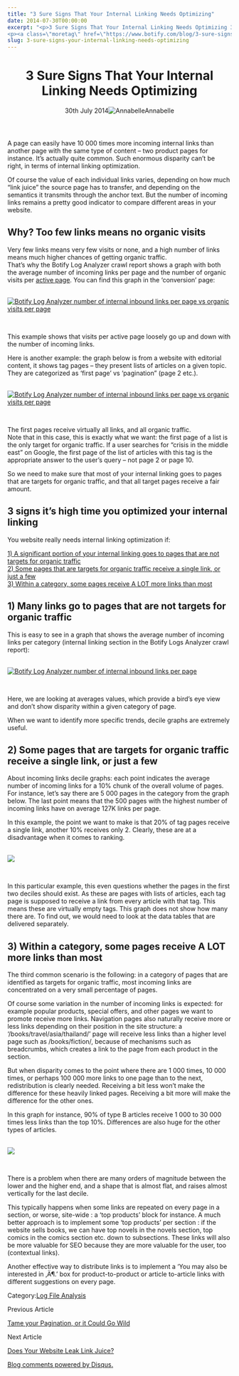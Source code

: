 ```yaml
---
title: "3 Sure Signs That Your Internal Linking Needs Optimizing"
date: 2014-07-30T00:00:00
excerpt: "<p>3 Sure Signs That Your Internal Linking Needs Optimizing 30th July 2014Annabelle A page can easily have 10 000 times more incoming internal links than another page with the same type of content &#8211; two product pages for instance. It&#8217;s actually quite common. Such enormous disparity can&#8217;t be right, in terms of internal linking optimization.&hellip; </p>
<p><a class=\"moretag\" href=\"https://www.botify.com/blog/3-sure-signs-your-internal-linking-needs-optimizing\">Read the full article</a></p>"
slug: 3-sure-signs-your-internal-linking-needs-optimizing
---
```


<header class="text-center">
<h1 class="font-internacional font-regular normal text-header-one leading-header-one text-typography-accent-2">3 Sure Signs That Your Internal Linking Needs Optimizing</h1>
<div class="flex items-center justify-center my-3"><span class="mr-1 font-internacional font-regular normal text-base leading-none text-typography-primary-lighter">30th July 2014</span><img decoding="async" alt="Annabelle" class="rounded-full w-10 h-10" src="//images.ctfassets.net/tp56mevc46jo/2fCkDEsbiQSWGIkcWs40mG/e548033eda97a957ca690bdc814ed048/HS-PNG-100x100-Annabelle_Bouard.png"><span class="ml-1 font-internacional font-regular normal text-base leading-none text-typography-primary">Annabelle</span></div>
</header>
<p><span class="font-roboto font-regular normal text-base leading-none Markdown__Container"></span></p>
<p>A page can easily have 10 000 times more incoming internal links than another page with the same type of content &#8211; two product pages for instance. It&#8217;s actually quite common. Such enormous disparity can&#8217;t be right, in terms of internal linking optimization.</p>
<p>Of course the  value of each individual links varies, depending on how much &#8220;link juice&#8221; the source page has to transfer, and depending on the semantics it transmits through the anchor text. But the number of incoming links remains a pretty good indicator to compare different areas in your website.</p>
<h2 id="why-too-few-links-means-no-organic-visits">Why? Too few links means no organic visits</h2>
<p>Very few links means very few visits or none, and a high number of links means much higher chances of getting organic traffic.<br />
That&#8217;s why the Botify Log Analyzer crawl report shows a graph with both the average number of incoming links per page and the number of organic visits per <a href="https://www.botify.com/blog/active-pages">active page</a>. You can find this graph in the &#8216;conversion&#8217; page:</p>
<p><a href="https://gm01botify.wpengine.com/wp-content/uploads/2020/01/20140729_035354_BLA-inlinks-vs-activepages.png" target="blank" rel="noopener noreferrer"><br />
<img decoding="async" alt="Botify Log Analyzer number of internal inbound links per page vs organic visits per page" src="https://gm01botify.wpengine.com/wp-content/uploads/2020/01/20140729_035354_BLA-inlinks-vs-activepages.png" style="align: center"></a></p>
<p><a href="https://gm01botify.wpengine.com/wp-content/uploads/2020/01/20140729_035354_BLA-inlinks-vs-activepages.png" target="blank" rel="noopener noreferrer"><br />
</a><a href="https://gm01botify.wpengine.com/wp-content/uploads/2020/01/20140729_035354_BLA-inlinks-vs-activepages.png" target="blank" rel="noopener noreferrer"></a></p>
<p>This example shows that visits per active page loosely go up and down with the number of incoming links.</p>
<p>Here is another example: the graph below is from a website with editorial content, it shows tag pages &#8211; they present lists of articles on a given topic. They are categorized as &#8216;first page&#8217; vs &#8216;pagination&#8221; (page 2 etc.).</p>
<p><a href="https://gm01botify.wpengine.com/wp-content/uploads/2020/01/20140729_042542_BLA-inlinks-vs-activepages-tagsP1-PN.png" target="blank" rel="noopener noreferrer"><br />
<img decoding="async" alt="Botify Log Analyzer number of internal inbound links per page vs organic visits per page" src="https://gm01botify.wpengine.com/wp-content/uploads/2020/01/20140729_042542_BLA-inlinks-vs-activepages-tagsP1-PN.png" style="align: center"></a></p>
<p><a href="https://gm01botify.wpengine.com/wp-content/uploads/2020/01/20140729_042542_BLA-inlinks-vs-activepages-tagsP1-PN.png" target="blank" rel="noopener noreferrer"><br />
</a><a href="https://gm01botify.wpengine.com/wp-content/uploads/2020/01/20140729_042542_BLA-inlinks-vs-activepages-tagsP1-PN.png" target="blank" rel="noopener noreferrer"></a></p>
<p>The first pages receive virtually all links, and all organic traffic.<br />
Note that in this case, this is exactly what we want: the first page of a list is the only target for organic traffic. If a user searches for &#8220;crisis in the middle east&#8221; on Google, the first page of the list of articles with this tag is the appropriate answer to the user&#8217;s query &#8211; not page 2 or page 10.</p>
<p>So we need to make sure that most of your internal linking goes to pages that are targets for organic traffic, and that all target pages receive a fair amount.</p>
<h2 id="3-signs-it-s-high-time-you-optimized-your-internal-linking">3 signs it&#8217;s high time you optimized your internal linking</h2>
<p>You website really needs internal linking optimization if:</p>
<p><a href="#not_SEO_target">1) A significant portion of your internal linking goes to pages that are not targets for organic traffic</a><br />
<a href="#single_link">2) Some pages that are targets for organic traffic receive a single link, or just a few</a><br />
<a href="#extreme_disparity">3) Within a category, some pages receive A LOT more links than most</a></p>
<h2 id="-a-id-not_seo_target-1-many-links-go-to-pages-that-are-not-targets-for-organic-traffic-a-"><a id="not_SEO_target">1) Many links go to pages that are not targets for organic traffic</a></h2>
<p>This is easy to see in a graph that shows the average number of incoming links per category (internal linking section in the Botify Logs Analyzer crawl report):</p>
<p><a href="https://gm01botify.wpengine.com/wp-content/uploads/2020/01/20140729_093931_BLA-inlinks-avg-per-cat.png" target="blank" rel="noopener noreferrer"><br />
<img decoding="async" alt="Botify Log Analyzer number of internal inbound links per page" src="https://gm01botify.wpengine.com/wp-content/uploads/2020/01/20140729_093931_BLA-inlinks-avg-per-cat.png" style="align: center"></a></p>
<p><a href="https://gm01botify.wpengine.com/wp-content/uploads/2020/01/20140729_093931_BLA-inlinks-avg-per-cat.png" target="blank" rel="noopener noreferrer"><br />
</a><a href="https://gm01botify.wpengine.com/wp-content/uploads/2020/01/20140729_093931_BLA-inlinks-avg-per-cat.png" target="blank" rel="noopener noreferrer"></a></p>
<p>Here, we are looking at averages values, which provide a bird&#8217;s eye view and don&#8217;t show disparity within a given category of page.</p>
<p>When we want to identify more specific trends, decile graphs are extremely useful.</p>
<h2 id="-a-id-single_link-2-some-pages-that-are-targets-for-organic-traffic-receive-a-single-link-or-just-a-few-a-"><a id="single_link">2) Some pages that are targets for organic traffic receive a single link, or just a few</a></h2>
<p>About incoming links decile graphs: each point indicates the average number of incoming links for a 10% chunk of the overall volume of pages. For instance, let&#8217;s say there are 5 000 pages in the category from the graph below. The last point means that the 500 pages with the highest number of incoming links have on average 127K links per page.</p>
<p>In this example, the point we want to make is that 20% of tag pages receive a single link, another 10% receives only 2. Clearly, these are at a disadvantage when it comes to ranking.</p>
<p><a href="https://gm01botify.wpengine.com/wp-content/uploads/2020/01/20140729_111923_BLA-inlinks-decile-tags.png" target="blank" rel="noopener noreferrer"><br />
<img decoding="async" src="https://gm01botify.wpengine.com/wp-content/uploads/2020/01/20140729_111923_BLA-inlinks-decile-tags.png" style="align: center"></a></p>
<p><a href="https://gm01botify.wpengine.com/wp-content/uploads/2020/01/20140729_111923_BLA-inlinks-decile-tags.png" target="blank" rel="noopener noreferrer"><br />
</a><a href="https://gm01botify.wpengine.com/wp-content/uploads/2020/01/20140729_111923_BLA-inlinks-decile-tags.png" target="blank" rel="noopener noreferrer"></a></p>
<p>In this particular example, this even questions whether the pages in the first two deciles should exist. As these are pages with lists of articles, each tag page is supposed to receive a link from every article with that tag. This means these are virtually empty tags. This graph does not show how many there are. To find out, we would need to look at the data tables that are delivered separately.</p>
<h2 id="-a-id-extreme_disparity-3-within-a-category-some-pages-receive-a-lot-more-links-than-most-a-"><a id="extreme_disparity">3) Within a category, some pages receive A LOT more links than most</a></h2>
<p>The third common scenario is the following: in a category of pages that are identified as targets for organic traffic, most incoming links are concentrated on a very small percentage of pages.</p>
<p>Of course some variation in the number of incoming links is expected: for example popular products, special offers, and other pages we want to promote receive more links. Navigation pages also naturally receive more or less links depending on their position in the site structure: a &#8216;/books/travel/asia/thailand/&#8217; page will receive less links than a higher level page such as /books/fiction/, because of mechanisms such as breadcrumbs, which creates a link to the page from each product in the section.</p>
<p>But when disparity comes to the point where there are 1 000 times, 10 000 times, or perhaps 100 000 more links to one page than to the next, redistribution is clearly needed. Receiving a bit less won&#8217;t make the difference for these heavily linked pages. Receiving a bit more will make the difference for the other ones.</p>
<p>In this graph for instance, 90% of type B articles receive 1 000 to 30 000 times less links than the top 10%. Differences are also huge for the other types of articles.</p>
<p><a href="https://gm01botify.wpengine.com/wp-content/uploads/2020/01/20140730_050326_BLA-inlinks-decile-articles-EN.png" target="blank" rel="noopener noreferrer"><br />
<img decoding="async" src="https://gm01botify.wpengine.com/wp-content/uploads/2020/01/20140730_050326_BLA-inlinks-decile-articles-EN.png" style="align: center"></a></p>
<p><a href="https://gm01botify.wpengine.com/wp-content/uploads/2020/01/20140730_050326_BLA-inlinks-decile-articles-EN.png" target="blank" rel="noopener noreferrer"><br />
</a><a href="https://gm01botify.wpengine.com/wp-content/uploads/2020/01/20140730_050326_BLA-inlinks-decile-articles-EN.png" target="blank" rel="noopener noreferrer"></a></p>
<p>There is a problem when there are many orders of magnitude between the lower and the higher end, and a shape that is almost flat, and raises almost vertically for the last decile.</p>
<p>This typically happens when some links are repeated on every page in a section, or worse, site-wide : a &#8216;top products&#8217; block for instance. A much better approach is to implement some &#8216;top products&#8217; per section : if the website sells books, we can have top novels in the novels section, top comics in the comics section etc. down to subsections. These links will also be more valuable for SEO because they are more valuable for the user, too (contextual links).</p>
<p>Another effective way to distribute links is to implement a &#8216;You may also be interested in ‚Ä¶.&#8217; box for product-to-product or article to-article links with different suggestions on every page.</p>
<div class="tags leading-big border-t border-b border-brand-quaternary-lighter mt-4"><span class="mr-1 font-roboto font-regular normal text-base leading-none">Category:</span><span><a class="uppercase text-typography-accent-1" href="/platform/botify-analytics/loganalyzer">Log File Analysis</a></span></div>
<footer class="flex justify-center my-5 mx-5">
<div class="mr-1 w-1/2 text-right">
<p><span class="font-internacional font-regular normal text-base leading-none text-typography-primary">Previous Article</span></p>
<p><a class="inline-block mt-2" href="/blog/tame-pagination"><span class="font-roboto font-regular normal text-base leading-none text-typography-accent-4">Tame your Pagination, or it Could Go Wild</span></a></p>
</div>
<div class="ml-1 w-1/2">
<p><span class="font-internacional font-regular normal text-base leading-none text-typography-primary">Next Article</span></p>
<p><a class="inline-block mt-2" href="/blog/outlinks"><span class="font-roboto font-regular normal text-base leading-none text-typography-accent-4">Does Your Website Leak Link Juice?</span></a></p>
</div>
</footer>
<div shortname="botify" title="3 Sure Signs That Your Internal Linking Needs Optimizing" url="https://www.botify.com/blog/3-sure-signs-your-internal-linking-needs-optimizing">
<div id="disqus_thread_old"></div>
<p><a class="dsq-brlink" href="http://disqus.com">Blog comments powered by <span class="logo-disqus">Disqus</span>.</a></p>
</div>
